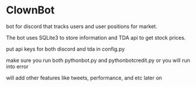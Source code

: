 # ClownBot
bot for discord that tracks users and user positions for market.

The bot uses SQLite3 to store information and TDA api to get stock prices.

put api keys for both discord and tda in config.py

make sure you run both pythonbot.py and pythonbotcredit.py or you will run into error

will add other features like tweets, performance, and etc later on 
